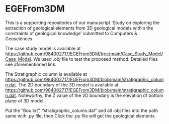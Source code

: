 # EGEFrom3DM
This is a supporting repositories of our manuscript 'Study on exploring the extraction of geological elements from 3D geological models within the constraints of geological knowledge' submitted to Computers & Geosciences

The case study model is available at https://github.com/984002717/EGEFrom3DM/tree/main/Case_Study_Model/Case_Model. We used .obj file to test the proposed method. Detailed files see aforementioned link.

The Stratigraphic column is available at https://github.com/984002717/EGEFrom3DM/blob/main/stratigraphic_column.dat.
The 2D boundary of the 3D model is available at https://github.com/984002717/EGEFrom3DM/blob/main/stratigraphic_column.dat. Noteworthy, the Z value of the 2D boundary is the elevation of bottom plane of 3D model.

Put the “Bou.txt”, “stratigraphic_column.dat” and all .obj files into the path same with .py file, then Click the .py file will get the geological elements. 

